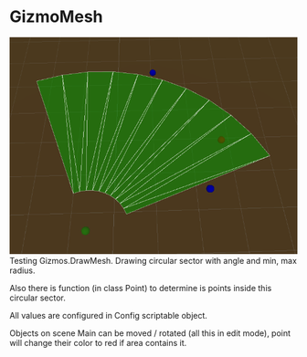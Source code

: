 ﻿# GizmoMesh
![image](Docs/screenshot.png)
Testing Gizmos.DrawMesh. Drawing circular sector with angle and min, max radius. 

Also there is function (in class Point) to determine is points inside this circular sector.

All values are configured in Config scriptable object.

Objects on scene Main can be moved / rotated (all this in edit mode), point will change their color to red if area contains it.